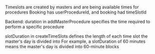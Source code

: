 
Timeslots are created by masters and are being available times for procedures
Booking has userProcedureId, and booking had timeSlotId


Backend:
duration in addMasterProcedure specifies the time required to perform a specific procedure

slotDuration in createTimeSlots defines the length of each time slot the master's day is divided into
For example, a slotDuration of 60 minutes means the master's day is divided into 60-minute blocks